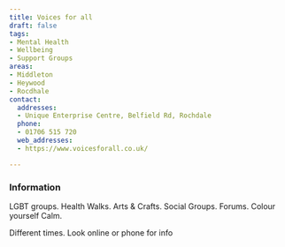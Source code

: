 ```yaml
---
title: Voices for all
draft: false
tags:
- Mental Health
- Wellbeing
- Support Groups
areas:
- Middleton
- Heywood
- Rocdhale
contact:
  addresses:
  - Unique Enterprise Centre, Belfield Rd, Rochdale
  phone:
  - 01706 515 720
  web_addresses:
  - https://www.voicesforall.co.uk/

---
```


### Information

LGBT groups.  Health Walks.  Arts & Crafts.
Social Groups. Forums. Colour yourself Calm.

Different times. Look online or phone for info
